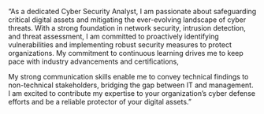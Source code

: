
“As a dedicated Cyber Security Analyst, I am passionate about safeguarding critical digital assets and mitigating the ever-evolving landscape of cyber threats. With a strong foundation in network security, intrusion detection, and threat assessment, I am committed to proactively identifying vulnerabilities and implementing robust security measures to protect organizations.
My commitment to continuous learning drives me to keep pace with industry advancements and certifications, 

My strong communication skills enable me to convey technical findings to non-technical stakeholders, bridging the gap between IT and management. I am excited to contribute my expertise to your organization’s cyber defense efforts and be a reliable protector of your digital assets.”
